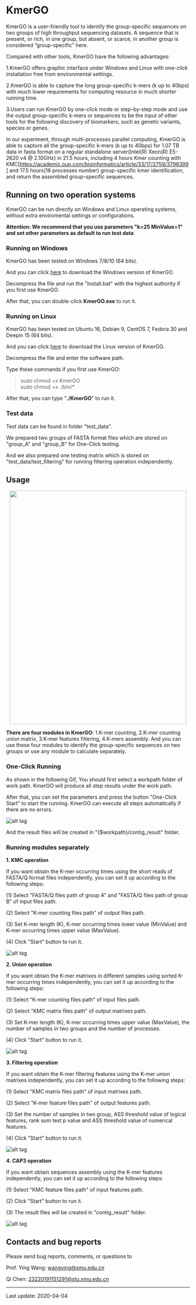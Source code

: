 # KmerGO

KmerGO is a user-friendly tool to identify the group-specific sequences on two groups of high throughput sequencing datasets. A sequence that is present, or rich, in one group, but absent, or scarce, in another group is considered “group-specific” here.

Compared with other tools, KmerGO have the following advantages:

1.KmerGO offers graphic interface under Windows and Linux with one-click installation free from environmental settings.

2.KmerGO is able to capture the long group-specific k-mers (k up to 40bps) with much lower requirements for computing resource in much shorter running time.

3.Users can run KmerGO by one-click mode or step-by-step mode and use the output group-specific k-mers or sequences to be the input of other tools for the following discovery of biomarkers, such as genetic variants, species or genes.

In our experiment, through multi-processes parallel computing, KmerGO is able to capture all the group-specific k-mers (k up to 40bps) for 1.07 TB data in fasta format on a regular standalone server(Intel(R) Xeon(R) E5-2620 v4 @ 2.10GHz) in 21.5 hours, including 4 hours Kmer counting with KMC[https://academic.oup.com/bioinformatics/article/33/17/2759/3796399] and 17.5 hours(16 processes number) group-specific kmer identification, and return the assembled group-specific sequences.

## Running on two operation systems

KmerGO can be run directly on Windows and Linux operating systems, without extra enviromental settings or configurations.

**Attention: We recommend that you use parameters "k=25 MinValue=1" and set other parameters as default to run test data**

### Running on Windows

KmerGO has been tested on Windows 7/8/10 (64 bits).

And you can click [here](https://github.com/ChnMasterOG/KmerGO/releases/download/v1.4.1/KmerGO_for_windows_x64.zip) to download the Windows version of KmerGO.

Decompress the file and run the "Install.bat" with the highest authority if you first use KmerGO.

After that, you can double-click **KmerGO.exe** to run it.

### Running on Linux

KmerGO has been tested on Ubuntu 16, Debian 9, CentOS 7, Fedora 30 and Deepin 15 (64 bits).

And you can click [here](https://github.com/ChnMasterOG/KmerGO/releases/download/v1.4.1/KmerGO_for_linux_x64.zip) to download the Linux version of KmerGO.

Decompress the file and enter the software path.

Type these commands if you first use KmerGO:

> sudo chmod +x KmerGO  
> sudo chmod +x ./bin/*

After that, you can type "**./KmerGO**" to run it.

### Test data

Test data can be found in folder "test_data".

We prepared two groups of FASTA format files which are stored on "group_A" and "group_B" for One-Click testing. 

And we also prepared one testing matrix which is stored on "test_data/test_filtering" for running filtering operation independently.

## Usage

<p align="center">
  <img src="https://raw.githubusercontent.com/ChnMasterOG/KmerGO/master/resource/user_interface.png"/ width="484" height="638">
</p>

**There are four modules in KmerGO**: 1.K-mer counting, 2.K-mer counting union matrix, 3.K-mer features filtering, 4.K-mers assembly. And you can use these four modules to identify the group-specific sequences on two groups or use any module to calculate separately.

### One-Click Running

As shown in the following Gif, You should first select a workpath folder of work path. KmerGO will produce all step results under the work path.

After that, you can set the parameters and press the button "One-Click Start" to start the running. KmerGO can execute all steps automatically if there are no errors.

![alt tag](https://raw.githubusercontent.com/ChnMasterOG/KmerGO/master/resource/oneclick_running.gif)

And the result files will be created in "{$workpath}/contig_result" folder.

### Running modules separately

**1. KMC operation**

If you want obtain the K-mer occurring times using the short reads of FASTA/Q format files independently, you can set it up according to the following steps:

(1) Select "FASTA/Q files path of group A" and "FASTA/Q files path of group B" of input files path.

(2) Select "K-mer counting files path" of output files path.

(3) Set K-mer length (K), K-mer occurring times lower value (MinValue) and K-mer occurring times upper value (MaxValue).

(4) Click "Start" button to run it.

![alt tag](https://raw.githubusercontent.com/ChnMasterOG/KmerGO/master/resource/step_kmc.gif)

**2. Union operation**

If you want obtain the K-mer matrixes in different samples using sorted K-mer occurring times independently, you can set it up according to the following steps:

(1) Select "K-mer counting files path" of input files path.

(2) Select "KMC matrix files path" of output matrixes path.

(3) Set K-mer length (K), K-mer occurring times upper value (MaxValue), the number of samples in two groups and the number of processes.

(4) Click "Start" button to run it.

![alt tag](https://raw.githubusercontent.com/ChnMasterOG/KmerGO/master/resource/step_union.gif)

**3. Filtering operation**

If you want obtain the K-mer filtering features using the K-mer union matrixes independently, you can set it up according to the following steps:

(1) Select "KMC matrix files path" of input matrixes path.

(2) Select "K-mer feature files path" of output features path.

(3) Set the number of samples in two group, ASS threshold value of logical features, rank sum test p value and ASS threshold value of numerical features.

(4) Click "Start" button to run it.

![alt tag](https://raw.githubusercontent.com/ChnMasterOG/KmerGO/master/resource/step_filtering.gif)

**4. CAP3 operation**

If you want obtain sequences assembly using the K-mer features independently, you can set it up according to the following steps:

(1) Select "KMC feature files path" of input features path.

(2) Click "Start" button to run it.

(3) The result files will be created in "contig_result" folder.

![alt tag](https://raw.githubusercontent.com/ChnMasterOG/KmerGO/master/resource/step_cap3.gif)

## Contacts and bug reports

Please send bug reports, comments, or questions to

Prof. Ying Wang: [wangying@xmu.edu.cn](mailto:wangying@xmu.edu.cn)

Qi Chen: [23220191151291@stu.xmu.edu.cn](mailto:23220191151291@stu.xmu.edu.cn)

----------

Last update: 2020-04-04
